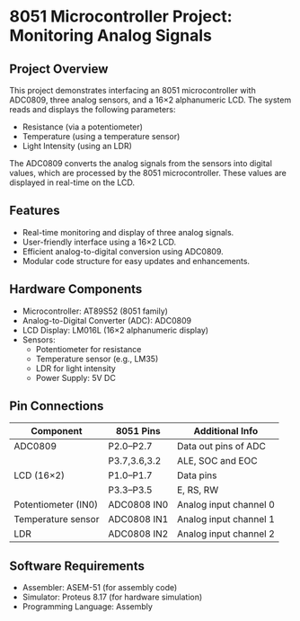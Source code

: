 # 8051 Microcontroller Project: Monitoring Analog Signals
## Project Overview
This project demonstrates interfacing an 8051 microcontroller with ADC0809, three analog sensors, and a 16×2 alphanumeric LCD. The system reads and displays the following parameters:

- Resistance (via a potentiometer)
- Temperature (using a temperature sensor)
- Light Intensity (using an LDR)

The ADC0809 converts the analog signals from the sensors into digital values, which are processed by the 8051 microcontroller. These values are displayed in real-time on the LCD.
## Features
- Real-time monitoring and display of three analog signals.
- User-friendly interface using a 16×2 LCD.
- Efficient analog-to-digital conversion using ADC0809.
- Modular code structure for easy updates and enhancements.
## Hardware Components
- Microcontroller: AT89S52 (8051 family)
- Analog-to-Digital Converter (ADC): ADC0809
- LCD Display: LM016L (16×2 alphanumeric display)
- Sensors:
  - Potentiometer for resistance
  - Temperature sensor (e.g., LM35)
  - LDR for light intensity
  - Power Supply: 5V DC
## Pin Connections

| Component            | 8051 Pins   | Additional Info               |
|-----------------------|-------------|--------------------------------|
| ADC0809              | P2.0–P2.7   | Data out pins of ADC        |
|                      | P3.7,3.6,3.2| ALE, SOC and EOC         |
| LCD (16×2)           | P1.0–P1.7   | Data pins                     |
|                      | P3.3–P3.5   | E, RS, RW                     |
| Potentiometer (IN0)  | ADC0808 IN0 | Analog input channel 0        |
| Temperature sensor   | ADC0808 IN1 | Analog input channel 1        |
| LDR                  | ADC0808 IN2 | Analog input channel 2        |

## Software Requirements
- Assembler: ASEM-51 (for assembly code)
- Simulator: Proteus 8.17 (for hardware simulation)
- Programming Language: Assembly

